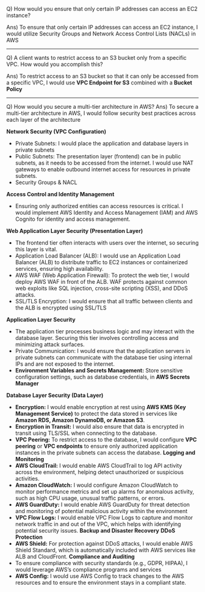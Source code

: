 Q) How would you ensure that only certain IP addresses can access an EC2 instance?

Ans) To ensure that only certain IP addresses can access an EC2 instance, I would utilize Security Groups and Network Access Control Lists (NACLs) in AWS

---

Q) A client wants to restrict access to an S3 bucket only from a specific VPC. How would you accomplish this?

Ans) To restrict access to an S3 bucket so that it can only be accessed from a specific VPC, I would use **VPC Endpoint for S3** combined with a **Bucket Policy**

---

Q) How would you secure a multi-tier architecture in AWS?
Ans) To secure a multi-tier architecture in AWS, I would follow security best practices across each layer of the architecture 

**Network Security (VPC Configuration)**

- Private Subnets: I would place the application and database layers in private subnets
- Public Subnets: The presentation layer (frontend) can be in public subnets, as it needs to be accessed from the internet. I would use NAT gateways to enable outbound internet access for resources in private subnets.
- Security Groups & NACL

**Access Control and Identity Management**

- Ensuring only authorized entities can access resources is critical. I would implement AWS Identity and Access Management (IAM) and AWS Cognito for identity and access management.
  
**Web Application Layer Security (Presentation Layer)**

- The frontend tier often interacts with users over the internet, so securing this layer is vital.
- Application Load Balancer (ALB): I would use an Application Load Balancer (ALB) to distribute traffic to EC2 instances or containerized services, ensuring high availability.
- AWS WAF (Web Application Firewall): To protect the web tier, I would deploy AWS WAF in front of the ALB. WAF protects against common web exploits like SQL injection, cross-site scripting (XSS), and DDoS attacks.
- SSL/TLS Encryption: I would ensure that all traffic between clients and the ALB is encrypted using SSL/TLS

**Application Layer Security**

- The application tier processes business logic and may interact with the database layer. Securing this tier involves controlling access and minimizing attack surfaces.
- Private Communication: I would ensure that the application servers in private subnets can communicate with the database tier using internal IPs and are not exposed to the internet.
- **Environment Variables and Secrets Management:** Store sensitive configuration settings, such as database credentials, in **AWS Secrets Manager**

**Database Layer Security (Data Layer)**

- **Encryption:** I would enable encryption at rest using **AWS KMS (Key Management Service)** to protect the data stored in services like **Amazon RDS, Amazon DynamoDB, or Amazon S3**.
- **Encryption in Transit:** I would also ensure that data is encrypted in transit using TLS/SSL when connecting to the database.
- **VPC Peering:** To restrict access to the database, I would configure **VPC peering** or **VPC endpoints** to ensure only authorized application instances in the private subnets can access the database.
**Logging and Monitoring**
- **AWS CloudTrail:** I would enable AWS CloudTrail to log API activity across the environment, helping detect unauthorized or suspicious activities.
- **Amazon CloudWatch:** I would configure Amazon CloudWatch to monitor performance metrics and set up alarms for anomalous activity, such as high CPU usage, unusual traffic patterns, or errors.
- **AWS GuardDuty:** I would enable AWS GuardDuty for threat detection and monitoring of potential malicious activity within the environment
- **VPC Flow Logs:** I would enable VPC Flow Logs to capture and monitor network traffic in and out of the VPC, which helps with identifying potential security issues.
**Backup and Disaster Recovery**
**DDoS Protection**
- **AWS Shield:** For protection against DDoS attacks, I would enable AWS Shield Standard, which is automatically included with AWS services like ALB and CloudFront.
**Compliance and Auditing**
- To ensure compliance with security standards (e.g., GDPR, HIPAA), I would leverage AWS’s compliance programs and services
- **AWS Config:** I would use AWS Config to track changes to the AWS resources and to ensure the environment stays in a compliant state.
